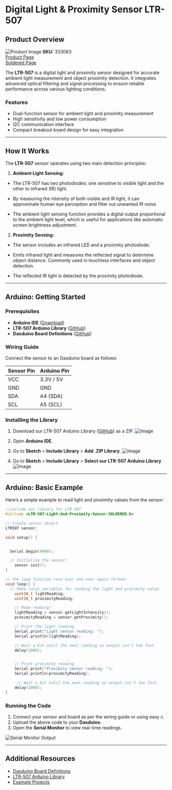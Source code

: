 # Digital Light & Proximity Sensor LTR-507

## Product Overview

![Product Image](https://github.com/user-attachments/assets/a7c0acc0-3331-4894-9643-fd69a40bc911)
**SKU:** 333063  
[Product Page](https://soldered.com/product/digital-light-proximity-sensor-ltr-507-breakout/)  
[Soldered Page](https://soldered.com/)

The **LTR-507** is a digital light and proximity sensor designed for accurate ambient light measurement and object proximity detection. It integrates advanced optical filtering and signal processing to ensure reliable performance across various lighting conditions.

### Features

- Dual-function sensor for ambient light and proximity measurement
- High sensitivity and low power consumption
- I2C communication interface
- Compact breakout board design for easy integration

---

## How It Works

The **LTR-507** sensor operates using two main detection principles:

1. **Ambient Light Sensing:**

- The LTR-507 has two photodiodes: one sensitive to visible light and the other to infrared (IR) light.

- By measuring the intensity of both visible and IR light, it can approximate human eye perception and filter out unwanted IR noise.

- The ambient light sensing function provides a digital output proportional to the ambient light level, which is useful for applications like automatic screen brightness adjustment.

2. **Proximity Sensing:**

- The sensor includes an infrared LED and a proximity photodiode.

- Emits infrared light and measures the reflected signal to determine object distance. Commonly used in touchless interfaces and object detection.

- The reflected IR light is detected by the proximity photodiode.

---

## Arduino: Getting Started

### Prerequisites

- **Arduino IDE** ([Download](https://www.arduino.cc/en/software))
- **LTR-507 Arduino Library** ([GitHub](https://github.com/SolderedElectronics/Soldered-Digital-Light-Sensor-Arduino-Library))
- **Dasduino Board Definitions** ([GitHub](https://github.com/SolderedElectronics/Dasduino-Board-Definitions-for-Arduino-IDE))

### Wiring Guide

Connect the sensor to an Dasduino board as follows:

| Sensor Pin | Arduino Pin |
| ---------- | ----------- |
| VCC        | 3.3V / 5V   |
| GND        | GND         |
| SDA        | A4 (SDA)    |
| SCL        | A5 (SCL)    |

### Installing the Library

1. Download our LTR-507 Arduino Library ([GitHub](https://github.com/SolderedElectronics/Soldered-Digital-Light-Sensor-Arduino-Library)) as a ZIP.
   ![Image](https://github.com/user-attachments/assets/67136570-a2f9-49fb-8255-278899bf721c)
2. Open **Arduino IDE**.
3. Go to **Sketch** > **Include Library** > **Add .ZIP Library**.
   ![Image](https://github.com/user-attachments/assets/fa5b396f-fc7b-48b6-a862-4dfd5d8ac04b)

4. Go to **Sketch** > **Include Library** > **Select our LTR-507 Arduino Library**
   ![Image](https://github.com/user-attachments/assets/c4fbc51c-af17-4fe7-b212-f7b0a8b33d3c)

---

## Arduino: Basic Example

Here’s a simple example to read light and proximity values from the sensor:

```cpp
//include our library for LTR-507
#include <LTR-507-Light-And-Proximity-Sensor-SOLDERED.h>

// Create sensor object
LTR507 sensor;

void setup() {


  Serial.begin(9600);

  // Initialize the sensor!
    sensor.init();
}

// the loop function runs over and over again forever
void loop() {
  // Make local variables for reading the light and proximity value
    uint16_t lightReading;
    uint16_t proximityReading;

    // Make reading!
    lightReading = sensor.getLightIntensity();
    proximityReading = sensor.getProximity();

    // Print the light reading
    Serial.print("Light sensor reading: ");
    Serial.println(lightReading);

    // Wait a bit until the next reading so output isn't too fast
    delay(1000);


    // Print proximity reading
    Serial.print("Proximity sensor reading: ");
    Serial.println(proximityReading);

     // Wait a bit until the next reading so output isn't too fast
    delay(1000);
}
```

### Running the Code

1. Connect your sensor and board as per the wiring guide or using easy c.
2. Upload the above code to your **Dasduino**.
3. Open the **Serial Monitor** to view real-time readings.

![Serial Monitor Output](https://github.com/user-attachments/assets/289673f1-2b42-44b1-bcfa-66608f088347)

---

## Additional Resources

- [Dasduino Board Definitions](https://github.com/SolderedElectronics/Dasduino-Board-Definitions-for-Arduino-IDE)
- [LTR-507 Arduino Library](https://github.com/SolderedElectronics/Soldered-Digital-Light-Sensor-Arduino-Library)
- [Example Projects](https://tested-amusement.surge.sh/)


